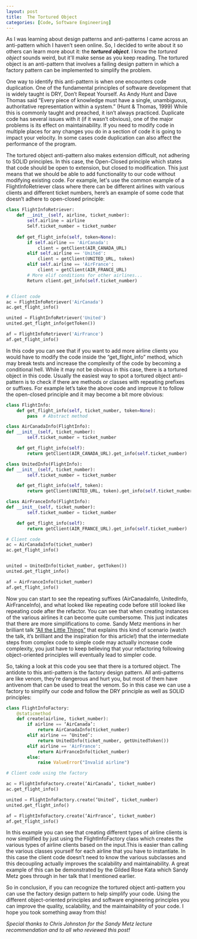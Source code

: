 ```yaml
---
layout: post
title:  The Tortured Object
categories: [Code, Software Engineering]
---
```


As I was learning about design patterns and anti-patterns I came across an anti-pattern which I haven’t seen online. So, I decided to write about it so others can learn more about it: the ***tortured object***. I know the <em>tortured object</em> sounds weird, but it'll make sense as you keep reading. The tortured object is an anti-pattern that involves a failing design pattern in which a factory pattern can be implemented to simplify the problem. 

One way to identify this anti-pattern is when one encounters code duplication. One of the fundamental principles of software development that is widely taught is DRY, Don’t Repeat Yourself. As Andy Hunt and Dave Thomas said “Every piece of knowledge must have a single, unambiguous, authoritative representation within a system.” (Hunt & Thomas, 1999) While this is commonly taught and preached, it isn’t always practiced. Duplicate code has several issues with it (if it wasn’t obvious), one of the major problems is its effect on maintainability. If you need to modify code in multiple places for any changes you do in a section of code it is going to impact your velocity. In some cases code duplication can also affect the performance of the program.

The tortured object anti-pattern also makes extension difficult, not adhering to SOLID principles. In this case, the Open-Closed principle which states that code should be open to extension, but closed to modification. This just means that we should be able to add functionality to our code without modifying existing code. For example, let's use the common example of a FlightInfoRetriever class where there can be different airlines with various clients and different ticket numbers, here’s an example of some code that doesn’t adhere to open-closed principle:


```python
class FlightInfoRetriever:
    def __init__(self, airline, ticket_number):
        self.airline = airline
        Self.ticket_number = ticket_number
    
    def get_flight_info(self, token=None):
        if self.airline == 'AirCanada':
            client = getClient(AIR_CANADA_URL) 
        elif self.airline == 'United':
            client = getClient(UNITED_URL, token)
        elif self.airline == 'AirFrance':
            client = getClient(AIR_FRANCE_URL)
        # More elif conditions for other airlines...
        Return client.get_info(self.ticket_number)


# Client code
ac = FlightInfoRetriever('AirCanada')
ac.get_flight_info()

united = FlightInfoRetriever('United')
united.get_flight_info(getToken())

af = FlightInfoRetriever('AirFrance')
af.get_flight_info()
```

In this code you can see that if you want to add more airline clients you would have to modify the code inside the “get_flight_info” method,  which may break tests and increase the complexity of the code by becoming a conditional hell. While it may not be obvious in this case, there is a tortured object in this code. Usually the easiest way to spot a tortured object anti-pattern is to check if there are methods or classes with repeating prefixes or suffixes. For example let’s take the above code and improve it to follow the open-closed principle and it may become a bit more obvious:


```python
class FlightInfo:
    def get_flight_info(self, ticket_number, token=None):
        pass  # Abstract method

class AirCanadaInfo(FlightInfo):
def __init__(self, ticket_number):
        self.ticket_number = ticket_number

    def get_flight_info(self):
        return getClient(AIR_CANADA_URL).get_info(self.ticket_number)

class UnitedInfo(FlightInfo):
def __init__(self, ticket_number):
        self.ticket_number = ticket_number

    def get_flight_info(self, token):
        return getClient(UNITED_URL, token).get_info(self.ticket_number)

class AirFranceInfo(FlightInfo):
def __init__(self, ticket_number):
        self.ticket_number = ticket_number

    def get_flight_info(self):
        return getClient(AIR_FRANCE_URL).get_info(self.ticket_number)

# Client code
ac = AirCanadaInfo(ticket_number)
ac.get_flight_info()


united = UnitedInfo(ticket_number, getToken())
united.get_flight_info()

af = AirFranceInfo(ticket_number)
af.get_flight_info()
```

Now you can start to see the repeating suffixes (AirCanadaInfo, UnitedInfo, AirFranceInfo), and what looked like repeating code before still looked like repeating code after the refactor. You can see that when creating instances of the various airlines it can become quite cumbersome. This just indicates that there are more simplifications to come. Sandy Metz mentions in her brilliant talk [“All the Little Things”](https://youtu.be/8bZh5LMaSmE) that explains this kind of scenario (watch the talk, it’s brilliant and the inspiration for this article!) that the intermediate steps from complex code to simple code may actually increase code complexity, you just have to keep believing that your refactoring following object-oriented principles will eventually lead to simpler code. 

So, taking a look at this code you see that there is a tortured object. The antidote to this anti-pattern is the factory design pattern. All anti-patterns are like venom, they’re dangerous and hurt you, but most of them have antivenom that can be used to treat the venom. So in this case we can use a factory to simplify our code and follow the DRY principle as well as SOLID principles:

```python
class FlightInfoFactory:
    @staticmethod
    def create(airline, ticket_number):
        if airline == ‘AirCanada’:
            return AirCanadaInfo(ticket_number)
        elif airline == ‘United’:
            return UnitedInfo(ticket_number, getUnitedToken())
        elif airline == 'AirFrance':
            return AirFranceInfo(ticket_number)
        else:
            raise ValueError("Invalid airline")

# Client code using the factory

ac = FlightInfoFactory.create(‘AirCanada’, ticket_number)
ac.get_flight_info()

united = FlightInfoFactory.create(‘United’, ticket_number)
united.get_flight_info()

af = FlightInfoFactory.create(‘AirFrance’, ticket_number)
af.get_flight_info()

```

In this example you can see that creating different types of airline clients is now simplified by just using the FlightInfoFactory class which creates the various types of airline clients based on the input.This is easier than calling the various classes yourself for each airline that you have to instantiate. In this case the client code doesn’t need to know the various subclasses and this decoupling actually improves the scalability and maintainability. A great example of this can be demonstrated by the Gilded Rose Kata which Sandy Metz goes through in her talk that I mentioned earlier.

So in conclusion, if you can recognize the tortured object anti-pattern you can use the factory design pattern to help simplify your code. Using the different object-oriented principles and software engineering principles you can improve the quality, scalability, and the maintainability of your code. I hope you took something away from this!

<em>Special thanks to Chris Johnston for the Sandy Metz lecture recommendation and to all who reviewed this post!</em>
